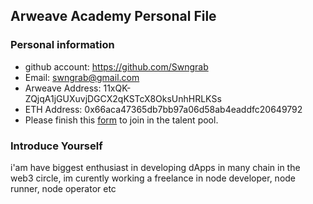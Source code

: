 ## Arweave Academy Personal File

### Personal information

- github account: https://github.com/Swngrab
- Email: swngrab@gmail.com
- Arweave Address: 11xQK-ZQjqA1jGUXuvjDGCX2qKSTcX8OksUnhHRLKSs
- ETH Address: 0x66aca47365db7bb97a06d58ab4eaddfc20649792
- Please finish this [form](https://docs.google.com/forms/d/e/1FAIpQLSfWA5fIIcBgmRppm3jNz5vmf9Mai_QMVil-2pO4r7YKn_Zhtw/viewform?usp=sf_link) to join in the talent pool.

### Introduce Yourself
 i'am have biggest enthusiast in developing dApps in many chain in the web3 circle, im curently working a freelance in node developer, node runner, node operator etc